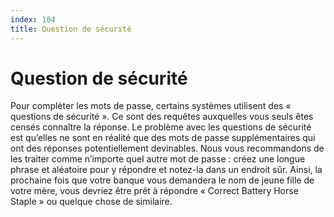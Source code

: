 ```yaml
---
index: 104
title: Question de sécurité
---
```

# Question de sécurité

Pour compléter les mots de passe, certains systèmes utilisent des « questions de sécurité ». Ce sont des requêtes auxquelles vous seuls êtes censés connaître la réponse. Le problème avec les questions de sécurité est qu’elles ne sont en réalité que des mots de passe supplémentaires qui ont des réponses potentiellement devinables. Nous vous recommandons de les traiter comme n’importe quel autre mot de passe : créez une longue phrase et aléatoire pour y répondre et notez-la dans un endroit sûr. Ainsi, la prochaine fois que votre banque vous demandera le nom de jeune fille de votre mère, vous devriez être prêt à répondre « Correct Battery Horse Staple » ou quelque chose de similaire.